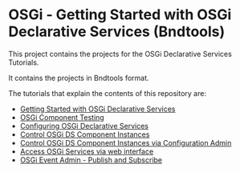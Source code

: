 # OSGi - Getting Started with OSGi Declarative Services (Bndtools)

This project contains the projects for the OSGi Declarative Services Tutorials.

It contains the projects in Bndtools format.

The tutorials that explain the contents of this repository are:
<ul>
<li><a href="http://blog.vogella.com/2016/06/21/getting-started-with-osgi-declarative-services/">Getting Started with OSGi Declarative Services</a></li>
<li><a href="http://blog.vogella.com/2016/07/04/osgi-component-testing/">OSGi Component Testing</a></li>
<li><a href="http://blog.vogella.com/2016/09/26/configuring-osgi-declarative-services/">Configuring OSGi Declarative Services</a></li>
<li><a href="http://blog.vogella.com/2017/02/13/control-osgi-ds-component-instances/">Control OSGi DS Component Instances</a></li>
<li><a href="http://blog.vogella.com/2017/02/24/control-osgi-ds-component-instances-via-configuration-admin/">Control OSGi DS Component Instances via Configuration Admin</a></li>
<li><a href="http://blog.vogella.com/2017/04/20/access-osgi-services-via-web-interface/">Access OSGi Services via web interface</a></li>
<li><a href="http://blog.vogella.com/2017/05/16/osgi-event-admin-publish-subscribe/">OSGi Event Admin - Publish and Subscribe</a></li>
</ul>
